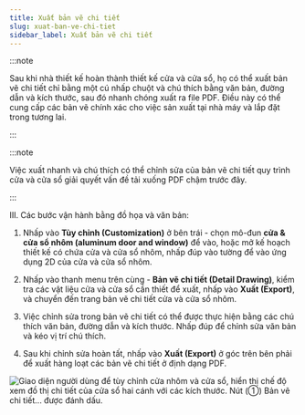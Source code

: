 ```yaml
---
title: Xuất bản vẽ chi tiết
slug: xuat-ban-ve-chi-tiet
sidebar_label: Xuất bản vẽ chi tiết
---
```


:::note

Sau khi nhà thiết kế hoàn thành thiết kế cửa và cửa sổ, họ có thể xuất bản vẽ chi tiết chỉ bằng một cú nhấp chuột và chú thích bằng văn bản, đường dẫn và kích thước, sau đó nhanh chóng xuất ra file PDF. Điều này có thể cung cấp các bản vẽ chính xác cho việc sản xuất tại nhà máy và lắp đặt trong tương lai.

:::

:::note

Việc xuất nhanh và chú thích có thể chỉnh sửa của bản vẽ chi tiết quy trình cửa và cửa sổ giải quyết vấn đề tải xuống PDF chậm trước đây.

:::

III. Các bước vận hành bằng đồ họa và văn bản:

1. Nhấp vào **Tùy chỉnh (Customization)** ở bên trái - chọn mô-đun **cửa & cửa sổ nhôm (aluminum door and window)** để vào, hoặc mở kế hoạch thiết kế có chứa cửa và cửa sổ nhôm, nhấp đúp vào tường để vào ứng dụng 2D của cửa và cửa sổ nhôm.

2. Nhấp vào thanh menu trên cùng - **Bản vẽ chi tiết (Detail Drawing)**, kiểm tra các vật liệu cửa và cửa sổ cần thiết để xuất, nhấp vào **Xuất (Export)**, và chuyển đến trang bản vẽ chi tiết cửa và cửa sổ nhôm.

3. Việc chỉnh sửa trong bản vẽ chi tiết có thể được thực hiện bằng các chú thích văn bản, đường dẫn và kích thước. Nhấp đúp để chỉnh sửa văn bản và kéo vị trí chú thích.

4. Sau khi chỉnh sửa hoàn tất, nhấp vào **Xuất (Export)** ở góc trên bên phải để xuất hàng loạt các bản vẽ chi tiết ở định dạng PDF.

![Giao diện người dùng để tùy chỉnh cửa nhôm và cửa sổ, hiển thị chế độ xem đồ thị chi tiết của cửa sổ hai cánh với các kích thước. Nút (①) Bản vẽ chi tiết... được đánh dấu.](https://storage.googleapis.com/jegavn_kb/images/65a31d7e-ef39-4bca-81dd-801abf416156.png)